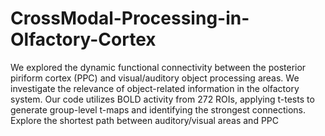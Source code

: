 # CrossModal-Processing-in-Olfactory-Cortex
 We explored the dynamic functional connectivity between the posterior piriform cortex (PPC) and visual/auditory object processing areas.  We investigate the relevance of object-related information in the olfactory system. Our code utilizes BOLD activity from 272 ROIs, applying t-tests to generate group-level t-maps and identifying the strongest connections. Explore the shortest path between auditory/visual areas and PPC
